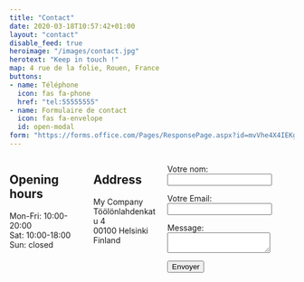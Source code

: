 ```yaml
---
title: "Contact"
date: 2020-03-18T10:57:42+01:00
layout: "contact"
disable_feed: true
heroimage: "/images/contact.jpg"
herotext: "Keep in touch !"
map: 4 rue de la folie, Rouen, France
buttons:
- name: Téléphone
  icon: fas fa-phone
  href: "tel:55555555"
- name: Formulaire de contact
  icon: fas fa-envelope
  id: open-modal
form: "https://forms.office.com/Pages/ResponsePage.aspx?id=mvVhe4X4IEKgK4V51PL4v-8H4BRoO1pEsNnkzVJrZtdUMktRTDNPQTFVOEpIU0ZKVkVPME4xNElQVy4u"
---
```


<div class="columns is-multiline is-mobile">
    <div class="column">
        <h2 class="title is-4">Opening hours</h2>
        <p>Mon-Fri: 10:00-20:00<br>
        Sat: 10:00-18:00<br>
        Sun: closed</p>
    </div>
    <div class="column">
        <h2 class="title is-4">Address</h2>
        <p>My Company <br>Töölönlahdenkatu 4 <br>00100 Helsinki<br>Finland</p>
    </div>
    <div class="column"><form name="contact" method="POST" netlify>
  <p>
    <label>Votre nom: <input type="text" name="name" /></label>   
  </p>
  <p>
    <label>Votre Email: <input type="email" name="email" /></label>
  </p>
  <p>
    <label>Message: <textarea name="message"></textarea></label>
  </p>
  <p>
    <button type="submit">Envoyer</button>
  </p>
</form></div>
</div>





